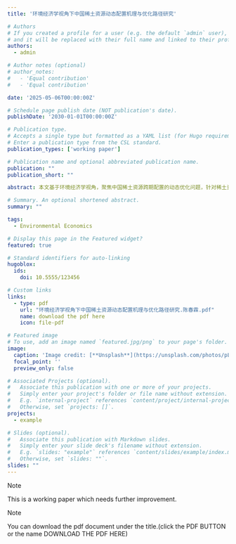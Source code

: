 ```yaml
---
title: '环境经济学视角下中国稀土资源动态配置机理与优化路径研究​'

# Authors
# If you created a profile for a user (e.g. the default `admin` user), write the username (folder name) here
# and it will be replaced with their full name and linked to their profile.
authors:
  - admin

# Author notes (optional)
# author_notes:
#   - 'Equal contribution'
#   - 'Equal contribution'

date: '2025-05-06T00:00:00Z'

# Schedule page publish date (NOT publication's date).
publishDate: '2030-01-01T00:00:00Z'

# Publication type.
# Accepts a single type but formatted as a YAML list (for Hugo requirements).
# Enter a publication type from the CSL standard.
publication_types: ['working paper']

# Publication name and optional abbreviated publication name.
publication: ""
publication_short: ""

abstract: 本文基于环境经济学视角，聚焦中国稀土资源跨期配置的动态优化问题，针对稀土资源产量和价格的结构性失衡、环境外部性及战略价值折损等核心矛盾，创新性地构建了稀土资源动态配置的折现模型NPV-Model。本模型突破传统静态分析框架，将时间动态性、环境价值因子、战略价值因子纳入配置决策模型，揭示了延后开采的合理性和必要性。并且基于模型结论和美国地质调查局USGS的实证数据分析了我国目前的稀土资源配置情况，最后结合经济学思想对中国稀土资源配置的优化路径提出了相关建议。

# Summary. An optional shortened abstract.
summary: ""

tags:
  - Environmental Economics

# Display this page in the Featured widget?
featured: true

# Standard identifiers for auto-linking
hugoblox:
  ids:
    doi: 10.5555/123456

# Custom links
links:
  - type: pdf
    url: "环境经济学视角下中国稀土资源动态配置机理与优化路径研究.陈春霖.pdf"
    name: download the pdf here
    icon: file-pdf

# Featured image
# To use, add an image named `featured.jpg/png` to your page's folder.
image:
  caption: 'Image credit: [**Unsplash**](https://unsplash.com/photos/pLCdAaMFLTE)'
  focal_point: ''
  preview_only: false

# Associated Projects (optional).
#   Associate this publication with one or more of your projects.
#   Simply enter your project's folder or file name without extension.
#   E.g. `internal-project` references `content/project/internal-project/index.md`.
#   Otherwise, set `projects: []`.
projects:
  - example

# Slides (optional).
#   Associate this publication with Markdown slides.
#   Simply enter your slide deck's filename without extension.
#   E.g. `slides: "example"` references `content/slides/example/index.md`.
#   Otherwise, set `slides: ""`.
slides: ""
---
```


> [!NOTE]
> This is a working paper which needs further improvement.

> [!NOTE]
> You can download the pdf document under the title.(click the PDF BUTTON or the name DOWNLOAD THE PDF HERE)

<!-- Add the publication's **full text** or **supplementary notes** here. You can use rich formatting such as including [code, math, and images](https://docs.hugoblox.com/content/writing-markdown-latex/). -->

